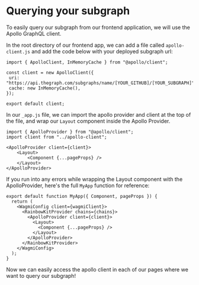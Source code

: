 # Querying your subgraph

To easily query our subgraph from our frontend application, we will use the Apollo GraphQL client.

In the root directory of our frontend app, we can add a file called `apollo-client.js` and add the code below with your deployed subgraph url:

```
import { ApolloClient, InMemoryCache } from "@apollo/client";

const client = new ApolloClient({
 uri: "https://api.thegraph.com/subgraphs/name/[YOUR_GITHUB]/[YOUR_SUBGRAPH]",
 cache: new InMemoryCache(),
});

export default client;
```

In our `_app.js` file, we can import the apollo provider and client at the top of the file, and wrap our `Layout` component inside the Apollo Provider.

```
import { ApolloProvider } from "@apollo/client";
import client from "../apollo-client";
```

```
<ApolloProvider client={client}>
    <Layout>
        <Component {...pageProps} />
    </Layout>
</ApolloProvider>

```

If you run into any errors while wrapping the Layout component with the ApolloProvider, here's the full `MyApp` function for reference:

```
export default function MyApp({ Component, pageProps }) {
  return (
    <WagmiConfig client={wagmiClient}>
      <RainbowKitProvider chains={chains}>
        <ApolloProvider client={client}>
          <Layout>
            <Component {...pageProps} />
          </Layout>
        </ApolloProvider>
      </RainbowKitProvider>
    </WagmiConfig>
  );
}
```

Now we can easily access the apollo client in each of our pages where we want to query our subgraph!
